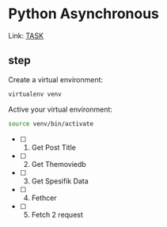 # Python Asynchronous
Link: [TASK](https://gist.github.com/harlitad/547a2552354c401c9514f09386b6577e)

## step

Create a virtual environment:
```bash
virtualenv venv
```

Active your virtual environment:
```bash
source venv/bin/activate
```
- [ ] 1. Get Post Title
- [ ] 2. Get Themoviedb
- [ ] 3. Get Spesifik Data
- [ ] 4. Fethcer
- [ ] 5. Fetch 2 request